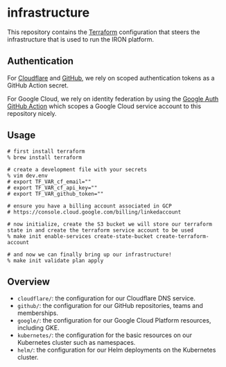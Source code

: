 # infrastructure

This repository contains the [Terraform](https://www.terraform.io/) configuration that steers the infrastructure that is used to run the IRON platform.

## Authentication

For [Cloudflare](https://cloudflare.com/) and [GitHub](https://github.com/), we rely on scoped authentication tokens as a GitHub Action secret.

For Google Cloud, we rely on identity federation by using the [Google Auth GitHub Action](https://github.com/google-github-actions/auth#setup) which scopes a Google Cloud service account to this repository nicely.

## Usage

```shell
# first install terraform
% brew install terraform

# create a development file with your secrets
% vim dev.env
# export TF_VAR_cf_email=""
# export TF_VAR_cf_api_key=""
# export TF_VAR_github_token=""

# ensure you have a billing account associated in GCP
# https://console.cloud.google.com/billing/linkedaccount

# now initialize, create the S3 bucket we will store our terraform state in and create the terraform service account to be used
% make init enable-services create-state-bucket create-terraform-account

# and now we can finally bring up our infrastructure!
% make init validate plan apply
```

## Overview

- `cloudflare/`: the configuration for our Cloudflare DNS service.
- `github/`: the configuration for our GitHub repositories, teams and memberships.
- `google/`: the configuration for our Google Cloud Platform resources, including GKE.
- `kubernetes/`: the configuration for the basic resources on our Kubernetes cluster such as namespaces.
- `helm/`: the configuration for our Helm deployments on the Kubernetes cluster.
